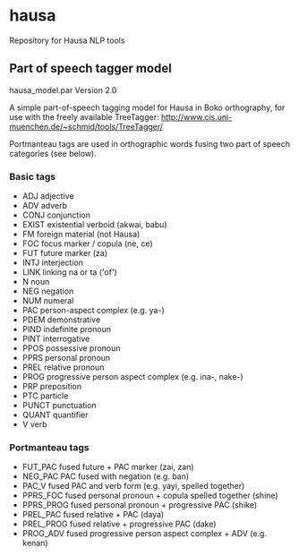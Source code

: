 # hausa
Repository for Hausa NLP tools

## Part of speech tagger model
hausa_model.par
Version 2.0

A simple part-of-speech tagging model for Hausa in Boko orthography, for use with the freely available TreeTagger:
http://www.cis.uni-muenchen.de/~schmid/tools/TreeTagger/
 
Portmanteau tags are used in orthographic words fusing two part of speech categories (see below).

### Basic tags
* ADJ	adjective
* ADV	adverb
* CONJ	conjunction
* EXIST	existential verboid (akwai, babu)
* FM	foreign material (not Hausa)
* FOC	focus marker / copula (ne, ce)
* FUT	future marker (za)
* INTJ	interjection
* LINK	linking na or ta ('of')
* N	noun
* NEG	negation
* NUM	numeral
* PAC	person-aspect complex (e.g. ya-)
* PDEM	demonstrative
* PIND	indefinite pronoun
* PINT	interrogative
* PPOS	possessive pronoun
* PPRS	personal pronoun
* PREL	relative pronoun
* PROG	progressive person aspect complex (e.g. ina-, nake-)
* PRP	preposition
* PTC	particle
* PUNCT	punctuation
* QUANT	quantifier
* V	verb

### Portmanteau tags
* FUT_PAC fused future + PAC marker (zai, zan)
* NEG_PAC	PAC fused with negation (e.g. ban)
* PAC_V	fused PAC and verb form (e.g. yayi, spelled together)
* PPRS_FOC	fused personal pronoun + copula spelled together (shine)
* PPRS_PROG	fused personal pronoun + progressive PAC (shike)
* PREL_PAC	fused relative + PAC  (daya)
* PREL_PROG	fused relative + progressive PAC  (dake)
* PROG_ADV	fused progressive person aspect complex + ADV (e.g. kenan)
